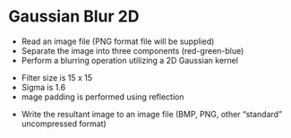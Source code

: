 Gaussian Blur 2D
================

* Read an image file (PNG format file will be supplied)
* Separate the image into three components (red-green-blue)
* Perform a blurring operation utilizing a 2D Gaussian kernel
 - Filter size is 15 x 15
 - Sigma is 1.6
 - mage padding is performed using reflection
* Write the resultant image to an image file (BMP, PNG, other “standard” uncompressed format) 
